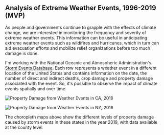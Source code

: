 ## Analysis of Extreme Weather Events, 1996-2019 (MVP)

As people and governments continue to grapple with the effects of climate change, we are interested in monitoring the frequency and severity of extreme weather events. This information can be useful in anticipating extreme weather events such as wildifires and hurricanes, which in turn can aid evacuation efforts and mobilize relief organizations before too much damage is done.

I'm working with the National Oceanic and Atmospheric Administration's [Storm Events Database](https://www.ncdc.noaa.gov/stormevents/ftp.jsp). Each row represents a weather event in a different location of the United States and contains information on the date, the number of direct and indirect deaths, crop damage and property damage associated with the event. So, it's possible to observe the impact of climate events spatially and over time.

![Property Damage from Weather Events in CA, 2019](https://github.com/lizzynaameh/data_engineering/blob/14cd652b836e9c93c89bf6ebf7b9bc7c88b2ad89/images/CA_prop_damage_2019.png)

![Property Damage from Weather Events in NY, 2019](https://github.com/lizzynaameh/data_engineering/blob/14cd652b836e9c93c89bf6ebf7b9bc7c88b2ad89/images/NY_prop_damage_2019.png)

The choropleth maps above show the different levels of property damage caused by storm events in these states in the year 2019, with data available at the county level. 
